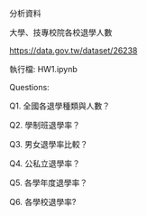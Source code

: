 分析資料

大學、技專校院各校退學人數

https://data.gov.tw/dataset/26238

執行檔: HW1.ipynb


Questions:

Q1. 全國各退學種類與人數？

Q2. 學制班退學率？

Q3. 男女退學率比較？

Q4. 公私立退學率？

Q5. 各學年度退學率？

Q6. 各學校退學率?

